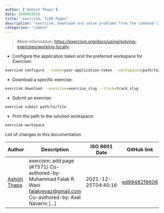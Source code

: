 ```yaml
---
author: ['Ashish Thapa']
date: 1640403616
title: "exercism, TLDR Pages"
description: "exercism, Download and solve problems from the command-line."
categories: "common"
---
```

> More information: <https://exercism.org/docs/using/solving-exercises/working-locally>.

- Configure the application token and the preferred workspace for Exercism:

```bash
exercism configure --token=your-application-token --workspace=/path/to/preferred/workspace
```

- Download a specific exercise:

```bash
exercism download --exercise=exercise_slug --track=track_slug
```

- Submit an exercise:

```bash
exercism submit path/to/file
```

- Print the path to the solution workspace:

```bash
exercism workspace
```
List of changes to this documentation


Author | Description | ISO 8601 Date | GitHub link
------|-----|-----|-----
[Ashish Thapa](mailto:ashish.thapa477@gmail.com) | exercism: add page (#7571) Co-authored-by: Muhammad Falak R Wani <falakreyaz@gmail.com> Co-authored-by: Axel Navarro [...] | 2021-12-25T04:40:16 | [ed99482f9606](https://github.com/tldr-pages/tldr/commit/ed99482f96066341d461ed0eef9b0ea41b6c21d2)

